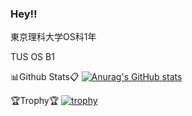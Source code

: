 ### Hey!!

東京理科大学OS科1年

TUS OS B1

📊Github Stats📋
[![Anurag's GitHub stats](https://github-readme-stats.vercel.app/api?username=DaichiWarasuga)](https://github.com/anuraghazra/github-readme-stats)

🏆Trophy🏆
[![trophy](https://github-profile-trophy.vercel.app/?username=ryo-ma)](https://github.com/ryo-ma/github-profile-trophy)









<!--
**DaichiWarasuga/DaichiWarasuga** is a ✨ _special_ ✨ repository because its `README.md` (this file) appears on your GitHub profile.

Here are some ideas to get you started:

- 🔭 I’m currently working on ...
- 🌱 I’m currently learning ...
- 👯 I’m looking to collaborate on ...
- 🤔 I’m looking for help with ...
- 💬 Ask me about ...
- 📫 How to reach me: ...
- 😄 Pronouns: ...
- ⚡ Fun fact: ...
-->
